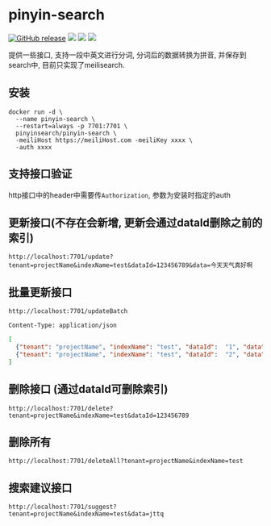 # pinyin-search
<a href="https://github.com/pinyin-search/pinyin-search/releases/latest"><img alt="GitHub release" src="https://img.shields.io/github/release/pinyin-search/pinyin-search.svg?logo=github&style=flat-square"></a> <img src=https://goreportcard.com/badge/github.com/pinyin-search/pinyin-search /> <img src=https://img.shields.io/docker/image-size/pinyinsearch/pinyin-search /> <img src=https://img.shields.io/docker/pulls/pinyinsearch/pinyin-search />

提供一些接口, 支持一段中英文进行分词, 分词后的数据转换为拼音, 并保存到search中, 目前只实现了meilisearch.


## 安装
```
docker run -d \
  --name pinyin-search \
  --restart=always -p 7701:7701 \
  pinyinsearch/pinyin-search \
  -meiliHost https://meiliHost.com -meiliKey xxxx \
  -auth xxxx
```

## 支持接口验证

http接口中的header中需要传`Authorization`, 参数为安装时指定的auth

## 更新接口(不存在会新增, 更新会通过dataId删除之前的索引)

```
http://localhost:7701/update?tenant=projectName&indexName=test&dataId=123456789&data=今天天气真好啊
```

## 批量更新接口
```
http://localhost:7701/updateBatch

Content-Type: application/json
```

``` json
[
  {"tenant": "projectName", "indexName": "test", "dataId":  "1", "data":  "我是帅哥"},
  {"tenant": "projectName", "indexName": "test", "dataId":  "2", "data":  "我是美女"}
]
```

## 删除接口 (通过dataId可删除索引)

```
http://localhost:7701/delete?tenant=projectName&indexName=test&dataId=123456789
```

## 删除所有

```
http://localhost:7701/deleteAll?tenant=projectName&indexName=test
```

## 搜索建议接口

```
http://localhost:7701/suggest?tenant=projectName&indexName=test&data=jttq
```